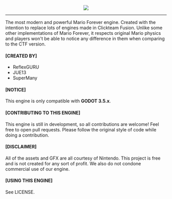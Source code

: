<p align="center">
  <img src="https://cdn.discordapp.com/attachments/818109948490809347/847935718156402718/team_ce.png">
</p>

------------

The most modern and powerful Mario Forever engine. Created with the intention to replace lots of engines made in Clickteam Fusion.
Unlike some other implementations of Mario Forever, it respects original Mario physics and players won't be able to notice any difference in them when comparing to the CTF version.

#### [CREATED BY]
- ReflexGURU
- JUE13
- SuperMany

#### [NOTICE]
This engine is only compatible with **GODOT 3.5.x**.

#### [CONTRIBUTING TO THIS ENGINE]
This engine is still in development, so all contributions are welcome! Feel free to open pull requests.
Please follow the original style of code while doing a contribution.

#### [DISCLAIMER]
All of the assets and GFX are all courtesy of Nintendo. This project is free
and is not created for any sort of profit. We also do not condone commercial use
of our engine.

#### [USING THIS ENGINE]
See LICENSE.
